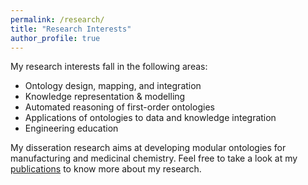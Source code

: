 ```yaml
---
permalink: /research/
title: "Research Interests"
author_profile: true
---
```


My research interests fall in the following areas:
* Ontology design, mapping, and integration
* Knowledge representation & modelling
* Automated reasoning of first-order ontologies
* Applications of ontologies to data and knowledge integration
* Engineering education


My disseration research aims at developing modular ontologies for manufacturing and medicinal chemistry. Feel free to take a look at my [publications](publications/) to know more about my research.